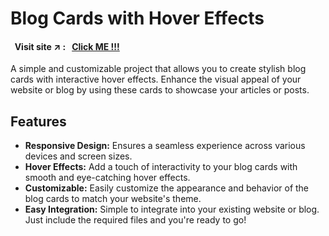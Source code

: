 # Blog Cards with Hover Effects

#### &nbsp; Visit site :arrow_upper_right: : &nbsp; [Click ME !!!](https://kallangouda.github.io/Todo-list/)

A simple and customizable project that allows you to create stylish blog cards with interactive hover effects. Enhance the visual appeal of your website or blog by using these cards to showcase your articles or posts.

## Features

- **Responsive Design:** Ensures a seamless experience across various devices and screen sizes.
- **Hover Effects:** Add a touch of interactivity to your blog cards with smooth and eye-catching hover effects.
- **Customizable:** Easily customize the appearance and behavior of the blog cards to match your website's theme.
- **Easy Integration:** Simple to integrate into your existing website or blog. Just include the required files and you're ready to go!
